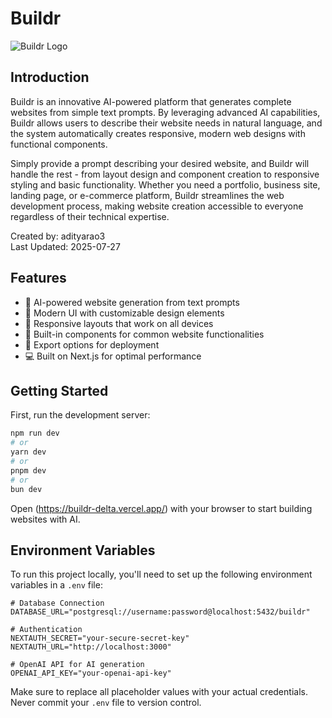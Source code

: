 # Buildr

![Buildr Logo](https://via.placeholder.com/200x60?text=Buildr)

## Introduction

Buildr is an innovative AI-powered platform that generates complete websites from simple text prompts. By leveraging advanced AI capabilities, Buildr allows users to describe their website needs in natural language, and the system automatically creates responsive, modern web designs with functional components.

Simply provide a prompt describing your desired website, and Buildr will handle the rest - from layout design and component creation to responsive styling and basic functionality. Whether you need a portfolio, business site, landing page, or e-commerce platform, Buildr streamlines the web development process, making website creation accessible to everyone regardless of their technical expertise.

Created by: adityarao3  
Last Updated: 2025-07-27

## Features

- 🤖 AI-powered website generation from text prompts
- 🎨 Modern UI with customizable design elements
- 📱 Responsive layouts that work on all devices
- 🔌 Built-in components for common website functionalities
- 🚀 Export options for deployment
- 💻 Built on Next.js for optimal performance

## Getting Started

First, run the development server:

```bash
npm run dev
# or
yarn dev
# or
pnpm dev
# or
bun dev
```

Open (https://buildr-delta.vercel.app/) with your browser to start building websites with AI.

## Environment Variables

To run this project locally, you'll need to set up the following environment variables in a `.env` file:

```
# Database Connection
DATABASE_URL="postgresql://username:password@localhost:5432/buildr"

# Authentication
NEXTAUTH_SECRET="your-secure-secret-key"
NEXTAUTH_URL="http://localhost:3000"

# OpenAI API for AI generation
OPENAI_API_KEY="your-openai-api-key"

```

Make sure to replace all placeholder values with your actual credentials. Never commit your `.env` file to version control.
